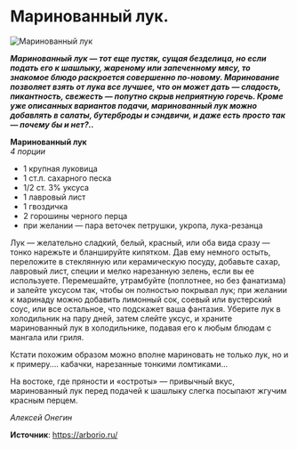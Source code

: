 # Маринованный лук.

![Маринованный лук](/images/Kulinar/Zagotovki/marinated_onion.jpg 'Маринованный лук')

_**Маринованный лук — тот еще пустяк, сущая безделица, но если подать его к шашлыку, жареному или запеченному мясу, то знакомое блюдо раскроется совершенно по-новому. Маринование позволяет взять от лука все лучшее, что он может дать — сладость, пикантность, свежесть — попутно скрыв неприятную горечь. Кроме уже описанных вариантов подачи, маринованный лук можно добавлять в салаты, бутерброды и сэндвичи, и даже есть просто так — почему бы и нет?..**_

**Маринованный лук**  
_4 порции_

- 1 крупная луковица
- 1 ст.л. сахарного песка
- 1/2 ст. 3% уксуса
- 1 лавровый лист
- 1 гвоздичка
- 2 горошины черного перца
- при желании — пара веточек петрушки, укропа, лука-резанца

Лук — желательно сладкий, белый, красный, или оба вида сразу — тонко нарежьте и бланшируйте кипятком. Дав ему немного остыть, переложите в стеклянную или керамическую посуду, добавьте сахар, лавровый лист, специи и мелко нарезанную зелень, если вы ее используете. Перемешайте, утрамбуйте (поплотнее, но без фанатизма) и залейте уксусом так, чтобы он полностью покрывал лук; при желании к маринаду можно добавить лимонный сок, соевый или вустерский соус, или все остальное, что подскажет ваша фантазия. Уберите лук в холодильник на пару дней, затем слейте уксус, и храните маринованный лук в холодильнике, подавая его к любым блюдам с мангала или гриля.

Кстати похожим образом можно вполне мариновать не только лук, но и к примеру…. кабачки, нарезанные тонкими ломтиками…

На востоке, где пряности и «остроты» — привычный вкус, маринованный лук перед подачей к шашлыку слегка посыпают жгучим красным перцем.

_Алексей Онегин_

**Источник**: https://arborio.ru/
